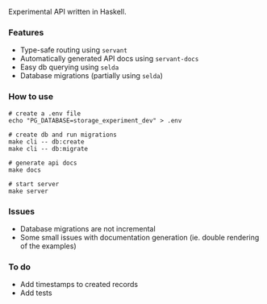 Experimental API written in Haskell.


### Features

- Type-safe routing using `servant`
- Automatically generated API docs using `servant-docs`
- Easy db querying using `selda`
- Database migrations (partially using `selda`)


### How to use

```shell
# create a .env file
echo "PG_DATABASE=storage_experiment_dev" > .env

# create db and run migrations
make cli -- db:create
make cli -- db:migrate

# generate api docs
make docs

# start server
make server
```


### Issues

- Database migrations are not incremental
- Some small issues with documentation generation (ie. double rendering of the examples)


### To do

- Add timestamps to created records
- Add tests
